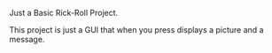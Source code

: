 Just a Basic Rick-Roll Project.

This project is just a GUI that when you press displays a picture and a message.
